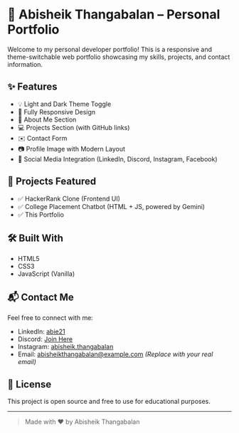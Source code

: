 # 💼 Abisheik Thangabalan – Personal Portfolio

Welcome to my personal developer portfolio! This is a responsive and theme-switchable web portfolio showcasing my skills, projects, and contact information.

## ✨ Features

- 💡 Light and Dark Theme Toggle
- 📱 Fully Responsive Design
- 🧠 About Me Section
- 💻 Projects Section (with GitHub links)
- ✉️ Contact Form
- 📷 Profile Image with Modern Layout
- 🔗 Social Media Integration (LinkedIn, Discord, Instagram, Facebook)


## 🚀 Projects Featured

- ✅ HackerRank Clone (Frontend UI)
- ✅ College Placement Chatbot (HTML + JS, powered by Gemini)
- ✅ This Portfolio

## 🛠️ Built With

- HTML5
- CSS3
- JavaScript (Vanilla)

## 📬 Contact Me

Feel free to connect with me:

- LinkedIn: [abie21](https://linkedin.com/in/abie21)
- Discord: [Join Here](https://discord.gg/8cMU3M3J)
- Instagram: [abisheik.thangabalan](https://instagram.com/abisheik.thangabalan)
- Email: abisheikthangabalan@example.com *(Replace with your real email)*

## 🧾 License

This project is open source and free to use for educational purposes.

---

> Made with ❤️ by Abisheik Thangabalan



